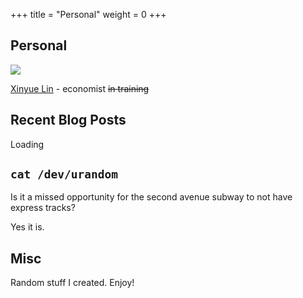 +++
title = "Personal"
weight = 0
+++


## Personal

![](/receipt.jpg)

[Xinyue Lin](https://xylin.net) - economist ~~in training~~

## Recent Blog Posts

<div id="blog_posts">
<p>Loading</p>
</div>

<script>
function loadPosts() {
  var xhttp = new XMLHttpRequest();
  var posts_list = document.getElementById("blog_posts");
  xhttp.onreadystatechange = function() {
    if (this.readyState == 4 && this.status == 200) {
      var resp = JSON.parse(this.responseText)
      var posts = resp['posts']
      while (posts_list.hasChildNodes()) {
        posts_list.removeChild(posts_list.firstChild);
      }
      var ul_item = document.createElement("ul");

      for (i in posts) {
        if (i >= 5) {
	  break;
	}
        var li_item = document.createElement("li");
        var post_rellink = posts[i]['rellink']
        var post_title = posts[i]['title']
        var post_date_obj = new Date(posts[i]['date'])
        var post_date = post_date_obj.toLocaleDateString("en-US")
        li_item.innerHTML = `<a href="https://blog.leiy.me${post_rellink}" target="blank">${post_title}</a> - ${post_date}`;
        ul_item.appendChild(li_item);
      }
      posts_list.appendChild(ul_item);
    }
    else if (this.readyState == 4 && this.status != 200) {
      posts_list.innerHTML = "<p>Unable to load from <a href=\"https://blog.leiy.me\">blog.leiy.me</a>.</p>";
    }
  };
  xhttp.open("GET", "https://blog.leiy.me/index.json", true);
  xhttp.send();
}
loadPosts()
</script>

## `cat /dev/urandom`

Is it a missed opportunity for the second avenue subway to not have express tracks?

Yes it is.

## Misc

Random stuff I created. Enjoy!
